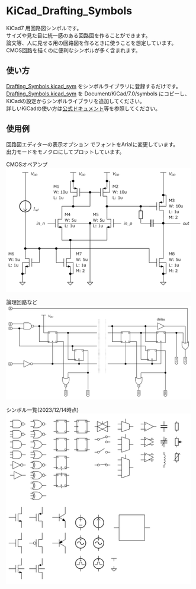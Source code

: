 # KiCad_Drafting_Symbols

KiCad7 用回路図シンボルです。  
サイズや見た目に統一感のある回路図を作ることができます。  
論文等、人に見せる用の回路図を作るときに使うことを想定しています。  
CMOS回路を描くのに便利なシンボルが多く含まれます。  

## 使い方  
[Drafting_Symbols.kicad_sym](Drafting_Symbols.kicad_sym) をシンボルライブラリに登録するだけです。  
[Drafting_Symbols.kicad_sym](Drafting_Symbols.kicad_sym) を Document/KiCad/7.0/symbols にコピーし、KiCadの設定からシンボルライブラリを追加してください。  
詳しいKiCadの使い方は[公式ドキュメント](https://docs.kicad.org/7.0/ja/kicad/kicad.html)等を参照してください。  

## 使用例  
回路図エディターの表示オプション でフォントをArialに変更しています。  
出力モードをモノクロにしてプロットしています。 
 
CMOSオペアンプ  
<img src="doc/schematic1.png" width="500">  

論理回路など  
<img src="doc/schematic2.png" width="500">  

シンボル一覧(2023/12/14時点)  
<img src="doc/schematic3.png" width="500">  

